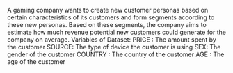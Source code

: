 A gaming company wants to create new customer personas based on certain characteristics of its customers and form segments according to these new personas. 
Based on these segments, the company aims to estimate how much revenue potential new customers could generate for the company on average.
Variables of Dataset:
PRICE :  The amount spent by the customer
SOURCE: The type of device the customer is using
SEX: The gender of the customer
COUNTRY : The country of the customer
AGE : The age of the customer
